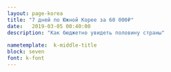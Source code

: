 ```yaml
---
layout: page-korea
title: "7 дней по Южной Корее за 60 000₽"
date:   2019-03-05 00:40:00
description: "Как бюджетно увидеть половину страны"
 
nametemplate:  k-middle-title
block: seven
font: k-font
---
```

